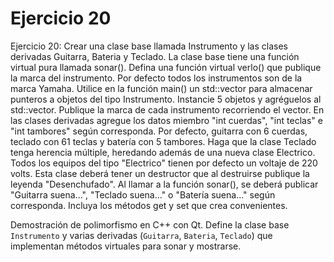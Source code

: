 # Ejercicio 20

Ejercicio 20:
Crear una clase base llamada Instrumento y las clases derivadas Guitarra, Bateria y Teclado.
La clase base tiene una función virtual pura llamada sonar().
Defina una función virtual verlo() que publique la marca del instrumento. Por defecto todos los instrumentos son de la marca Yamaha.
Utilice en la función main() un std::vector para almacenar punteros a objetos del tipo Instrumento. Instancie 5 objetos y agréguelos al std::vector.
Publique la marca de cada instrumento recorriendo el vector.
En las clases derivadas agregue los datos miembro "int cuerdas", "int teclas" e "int tambores" según corresponda. Por defecto, guitarra con 6 cuerdas, teclado con 61 teclas y batería con 5 tambores.
Haga que la clase Teclado tenga herencia múltiple, heredando además de una nueva clase Electrico. Todos los equipos del tipo "Electrico" tienen por defecto un voltaje de 220 volts. Esta clase deberá tener un destructor que al destruirse publique la leyenda "Desenchufado".
Al llamar a la función sonar(), se deberá publicar "Guitarra suena...", "Teclado suena..." o "Batería suena..." según corresponda.
Incluya los métodos get y set que crea convenientes.

Demostración de polimorfismo en C++ con Qt. Define la clase base `Instrumento` y varias derivadas (`Guitarra`, `Bateria`, `Teclado`) que implementan métodos virtuales para sonar y mostrarse.

